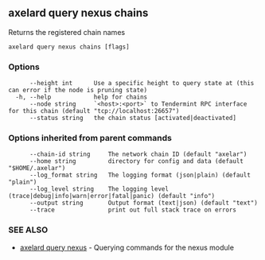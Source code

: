 ## axelard query nexus chains

Returns the registered chain names

```
axelard query nexus chains [flags]
```

### Options

```
      --height int      Use a specific height to query state at (this can error if the node is pruning state)
  -h, --help            help for chains
      --node string     `<host>:<port>` to Tendermint RPC interface for this chain (default "tcp://localhost:26657")
      --status string   the chain status [activated|deactivated]
```

### Options inherited from parent commands

```
      --chain-id string     The network chain ID (default "axelar")
      --home string         directory for config and data (default "$HOME/.axelar")
      --log_format string   The logging format (json|plain) (default "plain")
      --log_level string    The logging level (trace|debug|info|warn|error|fatal|panic) (default "info")
      --output string       Output format (text|json) (default "text")
      --trace               print out full stack trace on errors
```

### SEE ALSO

- [axelard query nexus](/cli-docs/v0_31_1/axelard_query_nexus) - Querying commands for the nexus module
